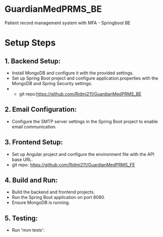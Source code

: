 # GuardianMedPRMS_BE
Patient record management system with MFA - Springboot BE
# Setup Steps

## 1. Backend Setup:

- Install MongoDB and configure it with the provided settings.
- Set up Spring Boot project and configure application.properties with the MongoDB and Spring Security settings.
- - git repo:https://github.com/Ridmi211/GuardianMedPRMS_BE

## 2. Email Configuration:

- Configure the SMTP server settings in the Spring Boot project to enable email communication.

## 3. Frontend Setup:

- Set up Angular project and configure the environment file with the API base URL.
- git repo: https://github.com/Ridmi211/GuardianMedPRMS_FE

## 4. Build and Run:

- Build the backend and frontend projects.
- Run the Spring Boot application on port 8080.
- Ensure MongoDB is running.

## 5. Testing:

- Run 'mvn tests':

